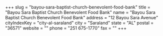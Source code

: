 +++
slug = "bayou-sara-baptist-church-benevolent-food-bank"
title = "Bayou Sara Baptist Church Benevolent Food Bank"
name = "Bayou Sara Baptist Church Benevolent Food Bank"
address = "12 Bayou Sara Avenue"
cityIndexKey = "city-al-saraland"
city = "Saraland"
state = "AL"
postal = "36571"
website = ""
phone = "251 675-1770"
fax = ""
+++
